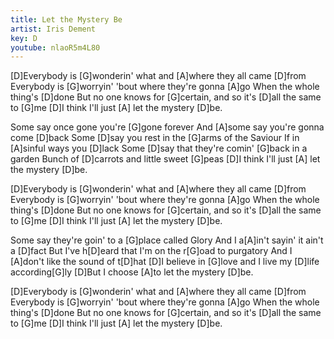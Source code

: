 ```yaml
---
title: Let the Mystery Be
artist: Iris Dement
key: D
youtube: nlaoR5m4L80
---
```


[D]Everybody is [G]wonderin' what and [A]where they all came [D]from
Everybody is [G]worryin' 'bout where they're gonna [A]go
When the whole thing's [D]done
But no one knows for [G]certain, and so it's [D]all the same to [G]me
[D]I think I'll just [A] let the mystery [D]be.

Some say once gone you're [G]gone forever
And [A]some say you're gonna come [D]back
Some [D]say you rest in the [G]arms of the Saviour
If in [A]sinful ways you [D]lack
Some [D]say that they're comin' [G]back in a garden
Bunch of [D]carrots and little sweet [G]peas
[D]I think I'll just [A] let the mystery [D]be.

[D]Everybody is [G]wonderin' what and [A]where they all came [D]from
Everybody is [G]worryin' 'bout where they're gonna [A]go
When the whole thing's [D]done
But no one knows for [G]certain, and so it's [D]all the same to [G]me
[D]I think I'll just [A] let the mystery [D]be.

Some say they're goin' to a [G]place called Glory
And I a[A]in't sayin' it ain't a [D]fact
But I've h[D]eard that I'm on the r[G]oad to purgatory
And I [A]don't like the sound of t[D]hat
[D]I believe in [G]love and I live my [D]life according[G]ly
[D]But I choose [A]to let the mystery [D]be.

[D]Everybody is [G]wonderin' what and [A]where they all came [D]from
Everybody is [G]worryin' 'bout where they're gonna [A]go
When the whole thing's [D]done
But no one knows for [G]certain, and so it's [D]all the same to [G]me
[D]I think I'll just [A] let the mystery [D]be.
